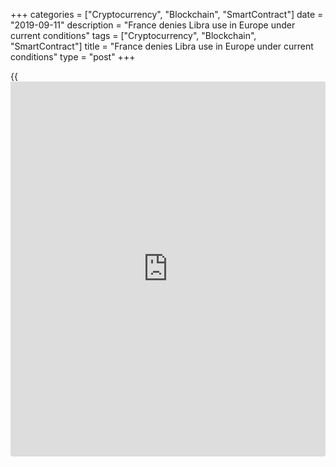 +++
categories = ["Cryptocurrency", "Blockchain", "SmartContract"]
date = "2019-09-11"
description = "France denies Libra use in Europe under current conditions"
tags = ["Cryptocurrency", "Blockchain", "SmartContract"]
title = "France denies Libra use in Europe under current conditions"
type = "post"
+++

{{<iframe id="large-banner" src="https://www.bounty.group/#slide=4.0" width="100%" height="600" scrolling="no" style="border: 0px solid rgb(216, 221, 230); border-radius: 3px;">}}

The French finance minister, according to Independent [news](https://www.letsplayfx.com/blog/forex-news-website/)paper post on
Thursday, said that France is going to block Facebook’s cryptocurrency
project in the EU over fears that it constitutes a danger for “monetary
sovereignty.”

![[Libra](https://www.playgroundfx.com/blog/libra-creator/) decried further][1]_Photo: Pixabay_

So, Bruno Le Maire said to Independent [news](https://www.letsplayfx.com/blog/forex-news-website/)paper on Thursday, he wanted
to sound clear enough, that in those conditions that are now one should
not permit the operation of the Facebook’s Libra in European region due
to a whole list of risks.

Those risks refer to overall financial system, monetary sovereignty and
the concerns over possibility for abuse of market power.

France finance minister gave these comments in the framework of OECD
conference on [blockchain](https://www.letsplayfx.com/blog/trade-forex-with-bitcoin/) and crypto in Paris. One should remind, that a
bit earlier he also expressed his concerns regarding the potential of
Libra becoming a sovereign currency.

As for the common cryptocurrency rates, they are as follows:

  * Bitcoin added 0.27 percent, to $10,133 at 10.22 GMT;

  * Bitcoin Cash tumbled by 0.47 percent, to $295,60;

  * Ethereum gained 0.37 percent, to $177.59;

  * Ripple and Litecoin eased by 0.23 percent both, to reach $0252 and $68.59 respectively.

   1. /files/filemanager/image/For_Analytics_20/[Libra](https://www.playgroundfx.com/blog/libra-creator/)_pixabay_120919.png